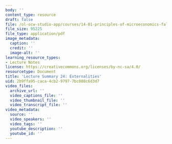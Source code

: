 ```yaml
---
body: ''
content_type: resource
draft: false
file: /ol-ocw-studio-app/courses/14-01-principles-of-microeconomics-fall-2023/mit14_01_f23_lec24.pdf
file_size: 95225
file_type: application/pdf
image_metadata:
  caption: ''
  credit: ''
  image-alt: ''
learning_resource_types:
- Lecture Notes
license: https://creativecommons.org/licenses/by-nc-sa/4.0/
resourcetype: Document
title: 'Lecture Summary 24: Externalities'
uid: 2b9ffa95-caca-4cb2-9797-7bc088c6d3d7
video_files:
  archive_url: ''
  video_captions_file: ''
  video_thumbnail_file: ''
  video_transcript_file: ''
video_metadata:
  source: ''
  video_speakers: ''
  video_tags: ''
  youtube_description: ''
  youtube_id: ''
---
```

